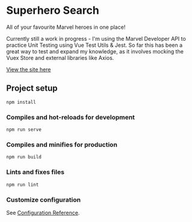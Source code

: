 # Superhero Search
All of your favourite Marvel heroes in one place!

Currently still a work in progress - I'm using the Marvel Developer API to practice Unit Testing using Vue Test Utils & Jest. So far this has been a great way to test and expand my knowledge, as it involves mocking the Vuex Store and external libraries like Axios.

[View the site here](https://superherosearch.netlify.app)

## Project setup
```
npm install
```

### Compiles and hot-reloads for development
```
npm run serve
```

### Compiles and minifies for production
```
npm run build
```

### Lints and fixes files
```
npm run lint
```

### Customize configuration
See [Configuration Reference](https://cli.vuejs.org/config/).
